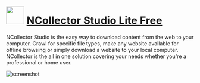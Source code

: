 ﻿# <img src="https://cdn.jsdelivr.net/gh/chtof/chocolatey-packages/automatic/ncollector-studio/ncollector-studio-lite.png" width="48" height="48"/> [NCollector Studio Lite Free](https://chocolatey.org/packages/ncollector-studio-lite)

NCollector Studio is the easy way to download content from the web to your computer. Crawl for specific file types, make any website available for offline browsing or simply download a website to your local computer. NCollector is the all in one solution covering your needs whether you're a professional or home user.

![screenshot](https://cdn.jsdelivr.net/gh/chtof/chocolatey-packages/automatic/ncollector-studio-lite/screenshot.png)